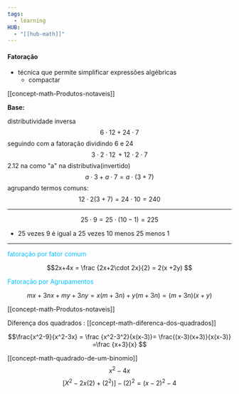 ```yaml
---
tags:
  - learning
HUB:
  - "[[hub-math]]"
---
```




#### Fatoração 
-  técnica que permite simplificar expressões algébricas
	- compactar

[[concept-math-Produtos-notaveis]]

**Base:**

distributividade inversa
$$6\cdot12+24\cdot7$$
seguindo com a fatoração dividindo 6 e 24
$$3\cdot2\cdot12\,+12\cdot2\cdot7$$
2.12 na como "a" na distributiva(invertido)
$$a\cdot3+a\cdot7=a\cdot(3+7)$$
agrupando termos comuns:
$$12\cdot2(3+7)=24\cdot10=240$$

---
$$25\cdot9 = 25\cdot(10-1)=225$$
- 25 vezes 9 é igual a 25 vezes 10 menos 25 menos 1


---


<font color  =00bfff>fatoração por fator comum</font>

$$2x+4x = \frac {2x+2\cdot 2x}{2} = 2(x +2y) $$


<font color  =00bfff>Fatoração por Agrupamentos</font>

$$mx+3nx+my+3ny = x(m+3n)+y(m+3n) = (m+3n)(x+y)$$

[[concept-math-Produtos-notaveis]]
 

Diferença dos quadrados : [[concept-math-diferenca-dos-quadrados]]

$$\frac{x^2-9}{x^2-3x} = \frac {x^2-3^2}{x(x-3)}= \frac{(x-3)(x+3)}{x(x-3)} =\frac {x+3}{x} $$



[[concept-math-quadrado-de-um-binomio]]
$$x^2 - 4x $$
$$[X^2-2x(2)+(2^2)] -(2)^2 = (x-2)^2 -4$$


